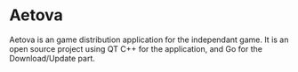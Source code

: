 # Aetova

Aetova is an game distribution application for the independant game. It is an open source project using QT C++ for the application, and Go for the Download/Update part.
